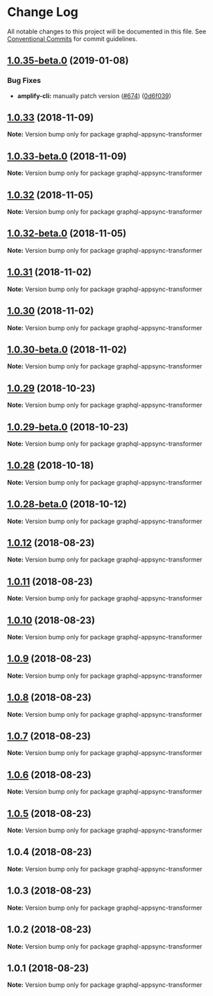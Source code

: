 # Change Log

All notable changes to this project will be documented in this file.
See [Conventional Commits](https://conventionalcommits.org) for commit guidelines.

<a name="1.0.35-beta.0"></a>
## [1.0.35-beta.0](https://github.com/aws-amplify/amplify-cli/compare/graphql-appsync-transformer@1.0.33...graphql-appsync-transformer@1.0.35-beta.0) (2019-01-08)


### Bug Fixes

* **amplify-cli:** manually patch version ([#674](https://github.com/aws-amplify/amplify-cli/issues/674)) ([0d6f039](https://github.com/aws-amplify/amplify-cli/commit/0d6f039))




<a name="1.0.33"></a>
## [1.0.33](https://github.com/aws-amplify/amplify-cli/compare/graphql-appsync-transformer@1.0.33-beta.0...graphql-appsync-transformer@1.0.33) (2018-11-09)




**Note:** Version bump only for package graphql-appsync-transformer

<a name="1.0.33-beta.0"></a>
## [1.0.33-beta.0](https://github.com/aws-amplify/amplify-cli/compare/graphql-appsync-transformer@1.0.12...graphql-appsync-transformer@1.0.33-beta.0) (2018-11-09)




**Note:** Version bump only for package graphql-appsync-transformer

<a name="1.0.32"></a>
## [1.0.32](https://github.com/aws-amplify/amplify-cli/compare/graphql-appsync-transformer@1.0.32-beta.0...graphql-appsync-transformer@1.0.32) (2018-11-05)




**Note:** Version bump only for package graphql-appsync-transformer

<a name="1.0.32-beta.0"></a>
## [1.0.32-beta.0](https://github.com/aws-amplify/amplify-cli/compare/graphql-appsync-transformer@1.0.12...graphql-appsync-transformer@1.0.32-beta.0) (2018-11-05)




**Note:** Version bump only for package graphql-appsync-transformer

<a name="1.0.31"></a>
## [1.0.31](https://github.com/aws-amplify/amplify-cli/compare/graphql-appsync-transformer@1.0.12...graphql-appsync-transformer@1.0.31) (2018-11-02)




**Note:** Version bump only for package graphql-appsync-transformer

<a name="1.0.30"></a>
## [1.0.30](https://github.com/aws-amplify/amplify-cli/compare/graphql-appsync-transformer@1.0.30-beta.0...graphql-appsync-transformer@1.0.30) (2018-11-02)




**Note:** Version bump only for package graphql-appsync-transformer

<a name="1.0.30-beta.0"></a>
## [1.0.30-beta.0](https://github.com/aws-amplify/amplify-cli/compare/graphql-appsync-transformer@1.0.12...graphql-appsync-transformer@1.0.30-beta.0) (2018-11-02)




**Note:** Version bump only for package graphql-appsync-transformer

<a name="1.0.29"></a>
## [1.0.29](https://github.com/aws-amplify/amplify-cli/compare/graphql-appsync-transformer@1.0.29-beta.0...graphql-appsync-transformer@1.0.29) (2018-10-23)




**Note:** Version bump only for package graphql-appsync-transformer

<a name="1.0.29-beta.0"></a>
## [1.0.29-beta.0](https://github.com/aws-amplify/amplify-cli/compare/graphql-appsync-transformer@1.0.12...graphql-appsync-transformer@1.0.29-beta.0) (2018-10-23)




**Note:** Version bump only for package graphql-appsync-transformer

<a name="1.0.28"></a>
## [1.0.28](https://github.com/aws-amplify/amplify-cli/compare/graphql-appsync-transformer@1.0.28-beta.0...graphql-appsync-transformer@1.0.28) (2018-10-18)




**Note:** Version bump only for package graphql-appsync-transformer

<a name="1.0.28-beta.0"></a>
## [1.0.28-beta.0](https://github.com/aws-amplify/amplify-cli/compare/graphql-appsync-transformer@1.0.12...graphql-appsync-transformer@1.0.28-beta.0) (2018-10-12)




**Note:** Version bump only for package graphql-appsync-transformer

<a name="1.0.12"></a>
## [1.0.12](https://github.com/aws-amplify/amplify-cli/compare/graphql-appsync-transformer@1.0.11...graphql-appsync-transformer@1.0.12) (2018-08-23)




**Note:** Version bump only for package graphql-appsync-transformer

<a name="1.0.11"></a>
## [1.0.11](https://github.com/aws-amplify/amplify-cli/compare/graphql-appsync-transformer@1.0.10...graphql-appsync-transformer@1.0.11) (2018-08-23)




**Note:** Version bump only for package graphql-appsync-transformer

<a name="1.0.10"></a>
## [1.0.10](https://github.com/aws-amplify/amplify-cli/compare/graphql-appsync-transformer@1.0.9...graphql-appsync-transformer@1.0.10) (2018-08-23)




**Note:** Version bump only for package graphql-appsync-transformer

<a name="1.0.9"></a>
## [1.0.9](https://github.com/aws-amplify/amplify-cli/compare/graphql-appsync-transformer@1.0.8...graphql-appsync-transformer@1.0.9) (2018-08-23)




**Note:** Version bump only for package graphql-appsync-transformer

<a name="1.0.8"></a>
## [1.0.8](https://github.com/aws-amplify/amplify-cli/compare/graphql-appsync-transformer@1.0.7...graphql-appsync-transformer@1.0.8) (2018-08-23)




**Note:** Version bump only for package graphql-appsync-transformer

<a name="1.0.7"></a>
## [1.0.7](https://github.com/aws-amplify/amplify-cli/compare/graphql-appsync-transformer@1.0.6...graphql-appsync-transformer@1.0.7) (2018-08-23)




**Note:** Version bump only for package graphql-appsync-transformer

<a name="1.0.6"></a>
## [1.0.6](https://github.com/aws-amplify/amplify-cli/compare/graphql-appsync-transformer@1.0.5...graphql-appsync-transformer@1.0.6) (2018-08-23)




**Note:** Version bump only for package graphql-appsync-transformer

<a name="1.0.5"></a>
## [1.0.5](https://github.com/aws-amplify/amplify-cli/compare/graphql-appsync-transformer@1.0.4...graphql-appsync-transformer@1.0.5) (2018-08-23)




**Note:** Version bump only for package graphql-appsync-transformer

<a name="1.0.4"></a>
## 1.0.4 (2018-08-23)




**Note:** Version bump only for package graphql-appsync-transformer

<a name="1.0.3"></a>
## 1.0.3 (2018-08-23)




**Note:** Version bump only for package graphql-appsync-transformer

<a name="1.0.2"></a>
## 1.0.2 (2018-08-23)




**Note:** Version bump only for package graphql-appsync-transformer

<a name="1.0.1"></a>
## 1.0.1 (2018-08-23)




**Note:** Version bump only for package graphql-appsync-transformer
